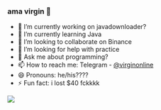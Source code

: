 ### ama virgin 👋



- 🔭 I’m currently working on javadownloader?
- 🌱 I’m currently learning Java
- 👯 I’m looking to collaborate on Binance
- 🤔 I’m looking for help with practice
- 💬 Ask me about programming?
- 📫 How to reach me: Telegram - [@virginonline](https://t.me/virginonline)
- 😄 Pronouns: he/his????
- ⚡ Fun fact: i lost $40 fckkkk

<img src = "https://github-readme-stats.vercel.app/api?username=virginonline&&show_icons=true&title_color=ffffff&icon_color=bb2acf&text_color=daf7dc&bg_color=151515">


